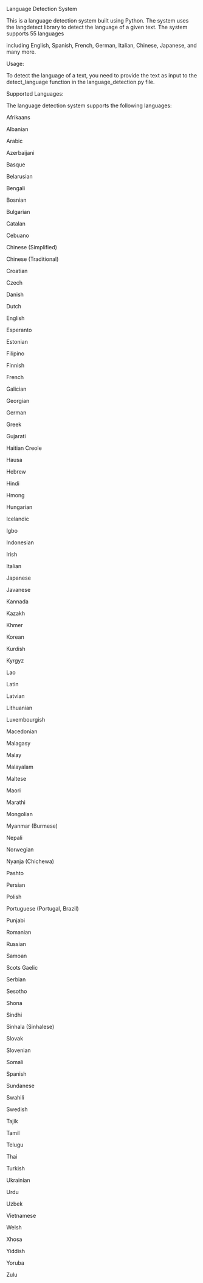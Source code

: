 Language Detection System

This is a language detection system built using Python. The system uses the langdetect library to detect the language of a given text. The system supports 55 languages 

including English, Spanish, French, German, Italian, Chinese, Japanese, and many more.


Usage:

To detect the language of a text, you need to provide the text as input to the detect_language function in the language_detection.py file.

Supported Languages:

The language detection system supports the following languages:

Afrikaans

Albanian

Arabic

Azerbaijani

Basque

Belarusian

Bengali

Bosnian

Bulgarian

Catalan

Cebuano

Chinese (Simplified)

Chinese (Traditional)

Croatian

Czech

Danish

Dutch

English

Esperanto

Estonian

Filipino

Finnish

French

Galician

Georgian

German

Greek

Gujarati

Haitian Creole

Hausa

Hebrew

Hindi

Hmong

Hungarian

Icelandic

Igbo

Indonesian

Irish

Italian

Japanese

Javanese

Kannada

Kazakh

Khmer

Korean

Kurdish

Kyrgyz

Lao

Latin

Latvian

Lithuanian

Luxembourgish

Macedonian

Malagasy

Malay

Malayalam

Maltese

Maori

Marathi

Mongolian

Myanmar (Burmese)

Nepali

Norwegian

Nyanja (Chichewa)

Pashto

Persian

Polish

Portuguese (Portugal, Brazil)

Punjabi

Romanian

Russian

Samoan

Scots Gaelic

Serbian

Sesotho

Shona

Sindhi

Sinhala (Sinhalese)

Slovak

Slovenian

Somali

Spanish

Sundanese

Swahili

Swedish

Tajik

Tamil

Telugu

Thai

Turkish

Ukrainian

Urdu

Uzbek

Vietnamese

Welsh

Xhosa

Yiddish

Yoruba

Zulu


